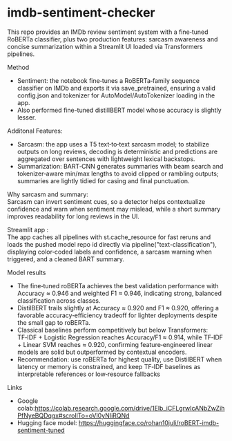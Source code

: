 # imdb-sentiment-checker

This repo provides an IMDb review sentiment system with a fine‑tuned RoBERTa classifier, plus two production features: sarcasm awareness and concise summarization within a Streamlit UI loaded via Transformers pipelines.

Method
- Sentiment: the notebook fine‑tunes a RoBERTa‑family sequence classifier on IMDb and exports it via save_pretrained, ensuring a valid config.json and tokenizer for AutoModel/AutoTokenizer loading in the app.
- Also performed fine-tuned distillBERT model whose accuracy is slightly lesser.

Additonal Features:  
- Sarcasm: the app uses a T5 text‑to‑text sarcasm model; to stabilize outputs on long reviews, decoding is deterministic and predictions are aggregated over sentences with lightweight lexical backstops.
- Summarization: BART‑CNN generates summaries with beam search and tokenizer‑aware min/max lengths to avoid clipped or rambling outputs; summaries are lightly tidied for casing and final punctuation.

Why sarcasm and summary:  
Sarcasm can invert sentiment cues, so a detector helps contextualize confidence and warn when sentiment may mislead, while a short summary improves readability for long reviews in the UI.

Streamlit app :  
The app caches all pipelines with st.cache_resource for fast reruns and loads the pushed model repo id directly via pipeline("text-classification"), displaying color‑coded labels and confidence, a sarcasm warning when triggered, and a cleaned BART summary.

Model results
- The fine‑tuned roBERTa achieves the best validation performance with Accuracy ≈ 0.946 and weighted F1 ≈ 0.946, indicating strong, balanced classification across classes.
- DistilBERT trails slightly at Accuracy ≈ 0.920 and F1 ≈ 0.920, offering a favorable accuracy‑efficiency tradeoff for lighter deployments despite the small gap to roBERTa.
- Classical baselines perform competitively but below Transformers: TF‑IDF + Logistic Regression reaches Accuracy/F1 ≈ 0.914, while TF‑IDF + Linear SVM reaches ≈ 0.920, confirming feature‑engineered linear models are solid but outperformed by contextual encoders.
- Recommendation: use roBERTa for highest quality, use DistilBERT when latency or memory is constrained, and keep TF‑IDF baselines as interpretable references or low‑resource fallbacks
  
Links
- Google colab:https://colab.research.google.com/drive/1Elb_iCFLgrwIcANbZwZihPfNyeBQDqgx#scrollTo=oVl0yNIiRQNd 
- Hugging face model: https://huggingface.co/rohan10juli/roBERT-imdb-sentiment-tuned
